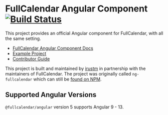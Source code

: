 
# FullCalendar Angular Component [![Build Status](https://travis-ci.com/fullcalendar/fullcalendar-angular.svg?branch=master)](https://travis-ci.com/fullcalendar/fullcalendar-angular)

This project provides an official Angular component for FullCalendar, with all the same setting.

- [FullCalendar Angular Component Docs](https://fullcalendar.io/docs/angular)
- [Example Project](https://github.com/fullcalendar/fullcalendar-example-projects/tree/master/angular)
- [Contributor Guide](CONTRIBUTORS.md)

This project is built and maintained by [irustm](https://github.com/irustm) in partnership with the maintainers of FullCalendar. The project was originally called `ng-fullcalendar` which can still be [found on NPM](https://www.npmjs.com/package/ng-fullcalendar).


## Supported Angular Versions

`@fullcalendar/angular` version 5 supports Angular 9 - 13.
